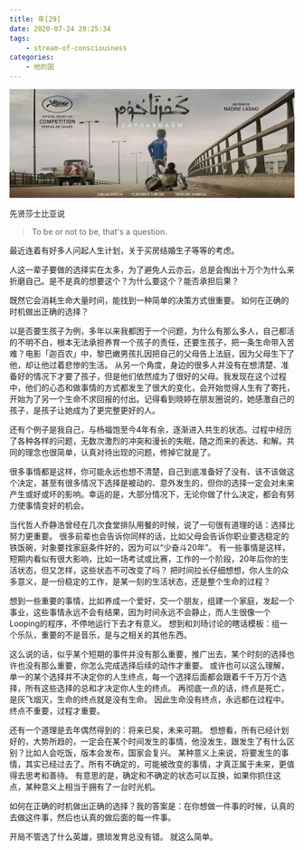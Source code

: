 ```yaml
---
title: 年[29]
date: 2020-07-24 20:25:34
tags:
    - stream-of-consciousness
categories:
    - 他的国
---
```


![迦百农](/asserts/images/capharnaum.jpeg)

先贤莎士比亚说
> To be or not to be, that's a question.

<!-- more -->

最近连着有好多人问起人生计划，关于买房结婚生子等等的考虑。

人这一辈子要做的选择实在太多，为了避免人云亦云，总是会掏出十万个为什么来折磨自己。是不是真的想要这个？为什么要这个？能否承担后果？

既然它会消耗生命大量时间，能找到一种简单的决策方式很重要。
如何在正确的时机做出正确的选择？

以是否要生孩子为例，多年以来我都困于一个问题，为什么有那么多人，自己都活的不明不白，根本无法承担养育一个孩子的责任，还要生孩子，把一条生命带入苦难？电影「迦百农」中，黎巴嫩男孩扎因把自己的父母告上法庭，因为父母生下了他，却让他过着悲惨的生活。
从另一个角度，身边的很多人并没有在想清楚、准备好的情况下才要了孩子，但是他们依然成为了很好的父母。我发现在这个过程中，他们的心态和做事情的方式都发生了很大的变化，会开始觉得人生有了寄托，开始为了另一个生命不求回报的付出。记得看到晓婷在朋友圈说的，她感激自己的孩子，是孩子让她成为了更完整更好的人。

还有个例子是我自己，与杨福饱至今4年有余，逐渐进入共生的状态。过程中经历了各种各样的问题，无数次激烈的冲突和漫长的失眠，随之而来的表达、和解。共同的理念也很简单，认真对待出现的问题，修掉它就是了。

很多事情都是这样，你可能永远也想不清楚，自己到底准备好了没有、该不该做这个决定，甚至有很多情况下选择是被动的、意外发生的，但你的选择一定会对未来产生或好或坏的影响。幸运的是，大部分情况下，无论你做了什么决定，都会有努力使事情变好的机会。

当代哲人乔静浩曾经在几次食堂排队用餐的时候，说了一句很有道理的话：选择比努力更重要。
很多前辈也会告诉你同样的话，比如父母会告诉你职业要选稳定的铁饭碗，对象要找家庭条件好的，因为可以“少奋斗20年”。
有一些事情是这样，短期内看似有很大影响，比如一场考试或比赛，工作的一个阶段，20年后你的生活状态，但又怎样，这些状态不可改变了吗？
把时间拉长仔细想想，你人生的众多意义，是一份稳定的工作，是某一刻的生活状态，还是整个生命的过程？

想到一些重要的事情，比如养成一个爱好，交一个朋友，组建一个家庭，发起一个事业，这些事情永远不会有结果，因为时间永远不会静止，而人生很像一个Looping的程序，不停地运行下去才有意义。
想到和刘旸讨论的瞎话模板：组一个乐队，重要的不是音乐，是与之相关的其他东西。

这么说的话，似乎某个短期的事件并没有那么重要，推广出去，某个时刻的选择也许也没有那么重要，你怎么完成选择后续的动作才重要。
或许也可以这么理解，单一的某个选择并不决定你的人生终点，每一个选择后面都会跟着千千万万个选择，所有这些选择的总和才决定你人生的终点。
再彻底一点的话，终点是死亡，是灰飞烟灭，生命的终点就是没有生命。
因此生命没有终点，永远都在过程中。
终点不重要，过程才重要。

还有一个道理是去年偶然得到的：将来已矣，未来可期。
想想看，所有已经计划好的，大势所趋的，一定会在某个时间发生的事情，他没发生，跟发生了有什么区别？比如人会吃饭，版本会发布，国家会复兴。
某种意义上来说，将要发生的事情，其实已经过去了。所有不确定的，可能被改变的事情，才真正属于未来，更值得去思考和善待。
有意思的是，确定和不确定的状态可以互换，如果你抓住这点，某种意义上相当于拥有了一台时光机。

如何在正确的时机做出正确的选择？我的答案是：在你想做一件事的时候，认真的去做这件事，然后也认真的做后面的每一件事。

开局不管选了什么英雄，猥琐发育总没有错。
就这么简单。